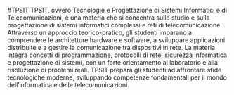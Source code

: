#TPSIT
TPSIT, ovvero Tecnologie e Progettazione di Sistemi Informatici e di Telecomunicazioni, è una materia che si concentra sullo studio e sulla progettazione di sistemi informatici complessi e reti di telecomunicazione. Attraverso un approccio teorico-pratico, gli studenti imparano a comprendere le architetture hardware e software, a sviluppare applicazioni distribuite e a gestire la comunicazione tra dispositivi in rete. La materia integra concetti di programmazione, protocolli di rete, sicurezza informatica e progettazione di sistemi, con un forte orientamento al laboratorio e alla risoluzione di problemi reali. TPSIT prepara gli studenti ad affrontare sfide tecnologiche moderne, sviluppando competenze fondamentali per il mondo dell’informatica e delle telecomunicazioni.
